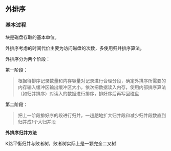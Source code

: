 ## 外排序

### 基本过程

块是磁盘存取的基本单位。

外排序考虑的时间代价主要为访问磁盘的次数，多使用归并排序算法。

外排序分为两个阶段：

第一阶段：

> 根据待排序记录数量和内存容量对记录进行合理分段，确定外排序所需要的内存输入缓冲区输出缓冲区大小，依次把数据读入内存，使用内部排序算法（如归并排序）对读入的数据进行排序，排好序后再写回磁盘

第二阶段：

> 把上一阶段排好序的段进行归并，一趟趟地扩大归并段和减少归并段数直到归并成1个大归并段

**外排序归并方法**

K路平衡归并与败者树，败者树实际上是一颗完全二叉树



